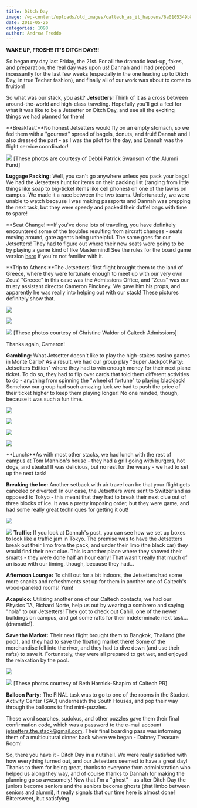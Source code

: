 ```yaml
---
title: Ditch Day
image: /wp-content/uploads/old_images/caltech_as_it_happens/6a0105349b8251970b013481cb2aa8970c.jpg
date: 2010-05-26
categories: 1098
author: Andrew Freddo
---
```


**WAKE UP, FROSH!! IT'S DITCH DAY!!!**

So began my day last Friday, the 21st. For all the dramatic lead-up, fakes, and preparation, the real day was upon us! Dannah and I had prepped incessantly for the last few weeks (especially in the one leading up to Ditch Day, in true Techer fashion), and finally all of our work was about to come to fruition!

So what was our stack, you ask? **Jetsetters**! Think of it as a cross between around-the-world and high-class traveling. Hopefully you'll get a feel for what it was like to be a Jetsetter on Ditch Day, and see all the exciting things we had planned for them!

**Breakfast:**No honest Jetsetters would fly on an empty stomach, so we fed them with a "gourmet" spread of bagels, donuts, and fruit! Dannah and I also dressed the part - as I was the pilot for the day, and Dannah was the flight service coordinator!


![](/old_images/caltech_as_it_happens/6a0105349b8251970b0133ee99be4b970b.jpg)
[These photos are courtesy of Debbi Patrick Swanson of the Alumni Fund]

**Luggage Packing:** Well, you can't go anywhere unless you pack your bags! We had the Jetsetters hunt for items on their packing list (ranging from little things like soap to big-ticket items like cell phones) on one of the lawns on campus. We made it a race between the two teams. Unfortunately, we were unable to watch because I was making passports and Dannah was prepping the next task, but they were speedy and packed their duffel bags with time to spare!

**Seat Change!:**If you've done lots of traveling, you have definitely encountered some of the troubles resulting from aircraft changes - seats moving around, gate agents being unhelpful. The same goes for our Jetsetters! They had to figure out where their new seats were going to be by playing a game kind of like Mastermind! See the rules for the board game version [here](https://en.wikipedia.org/wiki/Mastermind_%28board_game%29) if you're not familiar with it.

**Trip to Athens:**The Jetsetters' first flight brought them to the land of Greece, where they were fortunate enough to meet up with our very own Zeus! "Greece" in this case was the Admissions Office, and "Zeus" was our trusty assistant director Cameron Pinckney. We gave him his props, and apparently he was really into helping out with our stack! These pictures definitely show that.


![](/old_images/caltech_as_it_happens/6a0105349b8251970b013481cb32a1970c.jpg)


![](/old_images/caltech_as_it_happens/6a0105349b8251970b013481cb333c970c.jpg)


![](/old_images/caltech_as_it_happens/6a0105349b8251970b013481cb33e9970c.jpg)
[These photos courtesy of Christine Waldor of Caltech Admissions]

Thanks again, Cameron!

**Gambling:** What Jetsetter doesn't like to play the high-stakes casino games in Monte Carlo? As a result, we had our group play "Super Jackpot Party: Jetsetters Edition" where they had to win enough money for their next plane ticket. To do so, they had to flip over cards that told them different activities to do - anything from spinning the "wheel of fortune" to playing blackjack! Somehow our group had such amazing luck we had to push the price of their ticket higher to keep them playing longer! No one minded, though, because it was such a fun time.



![](/old_images/caltech_as_it_happens/6a0105349b8251970b0133ee9e0127970b.jpg)


![](/old_images/caltech_as_it_happens/6a0105349b8251970b013481cf7d0f970c.jpg)


![](/old_images/caltech_as_it_happens/6a0105349b8251970b013481cf7ea7970c.jpg)


![](/old_images/caltech_as_it_happens/6a0105349b8251970b0133ee9e0455970b.jpg)

**Lunch:**As with most other stacks, we had lunch with the rest of campus at Tom Mannion's house - they had a grill going with burgers, hot dogs, and steaks! It was delicious, but no rest for the weary - we had to set up the next task!

**Breaking the Ice:** Another setback with air travel can be that your flight gets canceled or diverted! In our case, the Jetsetters were sent to Switzerland as opposed to Tokyo - this meant that they had to break their next clue out of three blocks of ice. It was a pretty imposing order, but they were game, and had some really great techniques for getting it out!

![](/old_images/caltech_as_it_happens/6a0105349b8251970b0133ee9e0c49970b.jpg)


![](/old_images/caltech_as_it_happens/6a0105349b8251970b0133ee9e0d26970b.jpg)
**Traffic:** If you look at Dannah's post, you can see how we set up boxes to look like a traffic jam in Tokyo. The premise was to have the Jetsetters break out their limo from the pack, and under their limo (the black car) they would find their next clue. This is another place where they showed their smarts - they were done half an hour early! That wasn't really that much of an issue with our timing, though, because they had...

**Afternoon Lounge:** To chill out for a bit indoors, the Jetsetters had some more snacks and refreshments set up for them in another one of Caltech's wood-paneled rooms! Yum!

**Acapulco:** Utilizing another one of our Caltech contacts, we had our Physics TA, Richard Norte, help us out by wearing a sombrero and saying "hola" to our Jetsetters! They got to check out Cahill, one of the newer buildings on campus, and got some rafts for their indeterminate next task... (dramatic!).

**Save the Market:** Their next flight brought them to Bangkok, Thailand (the pool), and they had to save the floating market there! Some of the merchandise fell into the river, and they had to dive down (and use their rafts) to save it. Fortunately, they were all prepared to get wet, and enjoyed the relaxation by the pool.


![](/old_images/caltech_as_it_happens/6a0105349b8251970b0133ee9e1582970b.jpg)


![](/old_images/caltech_as_it_happens/6a0105349b8251970b0133eea2764c970b.jpg)
[These photos courtesy of Beth Harnick-Shapiro of Caltech PR]

**Balloon Party:** The FINAL task was to go to one of
the rooms in the Student Activity Center (SAC) underneath the South
Houses, and pop their way through the balloons to find mini-puzzles.

These word searches, sudokus, and other puzzles gave them their final
confirmation code, which was a password to the e-mail account
jetsetters.the.stack@gmail.com. Their final boarding pass was informing
them of a multicultural dinner back where we began - Dabney Treasure
Room!

So, there you have it - Ditch Day in a nutshell. We were
really satisfied with how everything turned out, and our Jetsetters
seemed to have a great day! Thanks to them for being great, thanks to
everyone from administration who helped us along they way, and of
course thanks to Dannah for making the planning go so awesomely!
Now
that I'm a "ghost" - as after Ditch Day the juniors become seniors and
the seniors become ghosts (that limbo between seniors and alumni), it
really signals that our time here is almost done! Bittersweet, but
satisfying.
